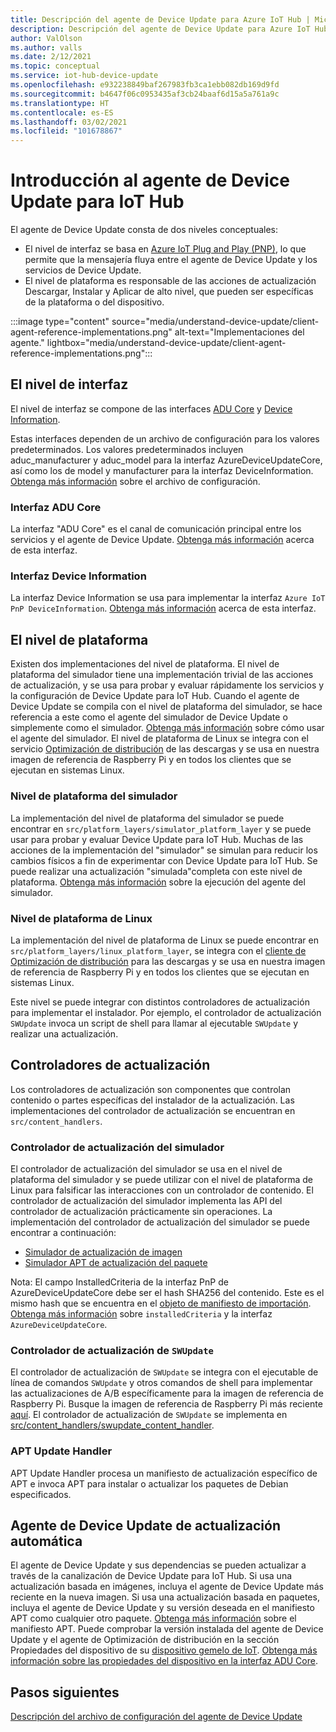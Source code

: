 ```yaml
---
title: Descripción del agente de Device Update para Azure IoT Hub | Microsoft Docs
description: Descripción del agente de Device Update para Azure IoT Hub.
author: ValOlson
ms.author: valls
ms.date: 2/12/2021
ms.topic: conceptual
ms.service: iot-hub-device-update
ms.openlocfilehash: e932238849baf267983fb3ca1ebb082db169d9fd
ms.sourcegitcommit: b4647f06c0953435af3cb24baaf6d15a5a761a9c
ms.translationtype: HT
ms.contentlocale: es-ES
ms.lasthandoff: 03/02/2021
ms.locfileid: "101678867"
---
```

# <a name="device-update-for-iot-hub-agent-overview"></a>Introducción al agente de Device Update para IoT Hub

El agente de Device Update consta de dos niveles conceptuales:

* El nivel de interfaz se basa en [Azure IoT Plug and Play (PNP)](https://docs.microsoft.com/azure/iot-pnp/overview-iot-plug-and-play), lo que permite que la mensajería fluya entre el agente de Device Update y los servicios de Device Update.
* El nivel de plataforma es responsable de las acciones de actualización Descargar, Instalar y Aplicar de alto nivel, que pueden ser específicas de la plataforma o del dispositivo.

:::image type="content" source="media/understand-device-update/client-agent-reference-implementations.png" alt-text="Implementaciones del agente." lightbox="media/understand-device-update/client-agent-reference-implementations.png":::

## <a name="the-interface-layer"></a>El nivel de interfaz

El nivel de interfaz se compone de las interfaces [ADU Core](https://github.com/Azure/iot-hub-device-update/tree/main/src/agent/adu_core_interface) y [Device Information](https://github.com/Azure/iot-hub-device-update/tree/main/src/agent/device_info_interface).

Estas interfaces dependen de un archivo de configuración para los valores predeterminados. Los valores predeterminados incluyen aduc_manufacturer y aduc_model para la interfaz AzureDeviceUpdateCore, así como los de model y manufacturer para la interfaz DeviceInformation. [Obtenga más información](device-update-configuration-file.md) sobre el archivo de configuración.

### <a name="adu-core-interface"></a>Interfaz ADU Core

La interfaz "ADU Core" es el canal de comunicación principal entre los servicios y el agente de Device Update. [Obtenga más información](device-update-plug-and-play.md#adu-core-interface) acerca de esta interfaz.

### <a name="device-information-interface"></a>Interfaz Device Information

La interfaz Device Information se usa para implementar la interfaz `Azure IoT PnP DeviceInformation`. [Obtenga más información](device-update-plug-and-play.md#device-information-interface) acerca de esta interfaz.

## <a name="the-platform-layer"></a>El nivel de plataforma

Existen dos implementaciones del nivel de plataforma. El nivel de plataforma del simulador tiene una implementación trivial de las acciones de actualización, y se usa para probar y evaluar rápidamente los servicios y la configuración de Device Update para IoT Hub. Cuando el agente de Device Update se compila con el nivel de plataforma del simulador, se hace referencia a este como el agente del simulador de Device Update o simplemente como el simulador. [Obtenga más información](https://github.com/Azure/iot-hub-device-update/blob/main/docs/agent-reference/how-to-run-agent.md) sobre cómo usar el agente del simulador. El nivel de plataforma de Linux se integra con el servicio [Optimización de distribución](https://github.com/microsoft/do-client) de las descargas y se usa en nuestra imagen de referencia de Raspberry Pi y en todos los clientes que se ejecutan en sistemas Linux.

### <a name="simulator-platform-layer"></a>Nivel de plataforma del simulador

La implementación del nivel de plataforma del simulador se puede encontrar en `src/platform_layers/simulator_platform_layer` y se puede usar para probar y evaluar Device Update para IoT Hub.  Muchas de las acciones de la implementación del "simulador" se simulan para reducir los cambios físicos a fin de experimentar con Device Update para IoT Hub.  Se puede realizar una actualización "simulada"completa con este nivel de plataforma. [Obtenga más información](https://github.com/Azure/iot-hub-device-update/blob/main/docs/agent-reference/how-to-run-agent.md) sobre la ejecución del agente del simulador.

### <a name="linux-platform-layer"></a>Nivel de plataforma de Linux

La implementación del nivel de plataforma de Linux se puede encontrar en `src/platform_layers/linux_platform_layer`, se integra con el [cliente de Optimización de distribución](https://github.com/microsoft/do-client/releases) para las descargas y se usa en nuestra imagen de referencia de Raspberry Pi y en todos los clientes que se ejecutan en sistemas Linux.

Este nivel se puede integrar con distintos controladores de actualización para implementar el instalador. Por ejemplo, el controlador de actualización `SWUpdate` invoca un script de shell para llamar al ejecutable `SWUpdate` y realizar una actualización.

## <a name="update-handlers"></a>Controladores de actualización

Los controladores de actualización son componentes que controlan contenido o partes específicas del instalador de la actualización. Las implementaciones del controlador de actualización se encuentran en `src/content_handlers`.

### <a name="simulator-update-handler"></a>Controlador de actualización del simulador

El controlador de actualización del simulador se usa en el nivel de plataforma del simulador y se puede utilizar con el nivel de plataforma de Linux para falsificar las interacciones con un controlador de contenido. El controlador de actualización del simulador implementa las API del controlador de actualización prácticamente sin operaciones. La implementación del controlador de actualización del simulador se puede encontrar a continuación:
* [Simulador de actualización de imagen](https://github.com/Azure/iot-hub-device-update/blob/main/src/content_handlers/swupdate_handler/inc/aduc/swupdate_simulator_handler.hpp)
* [Simulador APT de actualización del paquete](https://github.com/Azure/iot-hub-device-update/blob/main/src/content_handlers/apt_handler/inc/aduc/apt_simulator_handler.hpp)

Nota: El campo InstalledCriteria de la interfaz PnP de AzureDeviceUpdateCore debe ser el hash SHA256 del contenido. Este es el mismo hash que se encuentra en el [objeto de manifiesto de importación](import-update.md#create-device-update-import-manifest). [Obtenga más información](device-update-plug-and-play.md) sobre `installedCriteria` y la interfaz `AzureDeviceUpdateCore`.

### <a name="swupdate-update-handler"></a>Controlador de actualización de `SWUpdate`

El controlador de actualización de `SWUpdate` se integra con el ejecutable de línea de comandos `SWUpdate` y otros comandos de shell para implementar las actualizaciones de A/B específicamente para la imagen de referencia de Raspberry Pi. Busque la imagen de referencia de Raspberry Pi más reciente [aquí](https://github.com/Azure/iot-hub-device-update/releases). El controlador de actualización de `SWUpdate` se implementa en [src/content_handlers/swupdate_content_handler](https://github.com/Azure/iot-hub-device-update/tree/main/src/content_handlers/swupdate_handler).

### <a name="apt-update-handler"></a>APT Update Handler

APT Update Handler procesa un manifiesto de actualización específico de APT e invoca APT para instalar o actualizar los paquetes de Debian especificados.

## <a name="self-update-device-update-agent"></a>Agente de Device Update de actualización automática

El agente de Device Update y sus dependencias se pueden actualizar a través de la canalización de Device Update para IoT Hub. Si usa una actualización basada en imágenes, incluya el agente de Device Update más reciente en la nueva imagen. Si usa una actualización basada en paquetes, incluya el agente de Device Update y su versión deseada en el manifiesto APT como cualquier otro paquete. [Obtenga más información](device-update-apt-manifest.md) sobre el manifiesto APT. Puede comprobar la versión instalada del agente de Device Update y el agente de Optimización de distribución en la sección Propiedades del dispositivo de su [dispositivo gemelo de IoT](https://docs.microsoft.com/azure/iot-hub/iot-hub-devguide-device-twins). [Obtenga más información sobre las propiedades del dispositivo en la interfaz ADU Core](device-update-plug-and-play.md#device-properties).

## <a name="next-steps"></a>Pasos siguientes
[Descripción del archivo de configuración del agente de Device Update](device-update-configuration-file.md)

